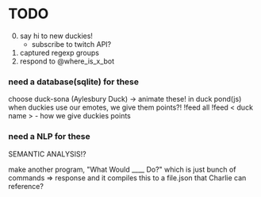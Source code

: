 # TODO
0. say hi to new duckies! 
    - subscribe to twitch API? 
1. captured regexp groups
2. respond to @where_is_x_bot



### need a database(sqlite) for these
choose duck-sona (Aylesbury Duck) -> animate these! in duck pond(js)
when duckies use our emotes, we give them points?!
!feed all 
!feed < duck name >
    - how we give duckies points 

### need a NLP for these
SEMANTIC ANALYSIS!?

make another program, "What Would ____ Do?"
which is just bunch of commands => response
and it compiles this to a file.json
that Charlie can reference?

